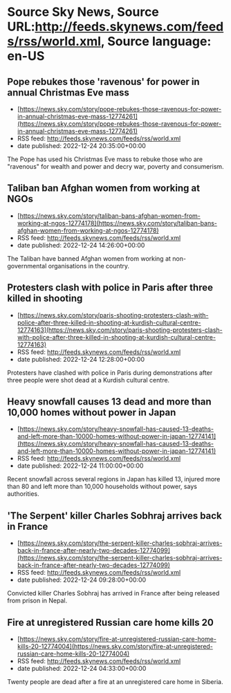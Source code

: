 # Source Sky News, Source URL:http://feeds.skynews.com/feeds/rss/world.xml, Source language: en-US

## Pope rebukes those 'ravenous' for power in annual Christmas Eve mass
 - [https://news.sky.com/story/pope-rebukes-those-ravenous-for-power-in-annual-christmas-eve-mass-12774261](https://news.sky.com/story/pope-rebukes-those-ravenous-for-power-in-annual-christmas-eve-mass-12774261)
 - RSS feed: http://feeds.skynews.com/feeds/rss/world.xml
 - date published: 2022-12-24 20:35:00+00:00

The Pope has used his Christmas Eve mass to rebuke those who are "ravenous" for wealth and power and decry war, poverty and consumerism.

## Taliban ban Afghan women from working at NGOs
 - [https://news.sky.com/story/taliban-bans-afghan-women-from-working-at-ngos-12774178](https://news.sky.com/story/taliban-bans-afghan-women-from-working-at-ngos-12774178)
 - RSS feed: http://feeds.skynews.com/feeds/rss/world.xml
 - date published: 2022-12-24 14:26:00+00:00

The Taliban have banned Afghan women from working at non-governmental organisations in the country.

## Protesters clash with police in Paris after three killed in shooting
 - [https://news.sky.com/story/paris-shooting-protesters-clash-with-police-after-three-killed-in-shooting-at-kurdish-cultural-centre-12774163](https://news.sky.com/story/paris-shooting-protesters-clash-with-police-after-three-killed-in-shooting-at-kurdish-cultural-centre-12774163)
 - RSS feed: http://feeds.skynews.com/feeds/rss/world.xml
 - date published: 2022-12-24 12:28:00+00:00

Protesters have clashed with police in Paris during demonstrations after three people were shot dead at a Kurdish cultural centre.

## Heavy snowfall causes 13 dead and more than 10,000 homes without power in Japan
 - [https://news.sky.com/story/heavy-snowfall-has-caused-13-deaths-and-left-more-than-10000-homes-without-power-in-japan-12774141](https://news.sky.com/story/heavy-snowfall-has-caused-13-deaths-and-left-more-than-10000-homes-without-power-in-japan-12774141)
 - RSS feed: http://feeds.skynews.com/feeds/rss/world.xml
 - date published: 2022-12-24 11:00:00+00:00

Recent snowfall across several regions in Japan has killed 13, injured more than 80 and left more than 10,000 households without power, says authorities.

## 'The Serpent' killer Charles Sobhraj arrives back in France
 - [https://news.sky.com/story/the-serpent-killer-charles-sobhraj-arrives-back-in-france-after-nearly-two-decades-12774099](https://news.sky.com/story/the-serpent-killer-charles-sobhraj-arrives-back-in-france-after-nearly-two-decades-12774099)
 - RSS feed: http://feeds.skynews.com/feeds/rss/world.xml
 - date published: 2022-12-24 09:28:00+00:00

Convicted killer Charles Sobhraj has arrived in France after being released from prison in Nepal.

## Fire at unregistered Russian care home kills 20
 - [https://news.sky.com/story/fire-at-unregistered-russian-care-home-kills-20-12774004](https://news.sky.com/story/fire-at-unregistered-russian-care-home-kills-20-12774004)
 - RSS feed: http://feeds.skynews.com/feeds/rss/world.xml
 - date published: 2022-12-24 04:33:00+00:00

Twenty people are dead after a fire at an unregistered care home in Siberia.
